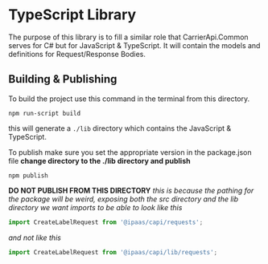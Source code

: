 # TypeScript Library

The purpose of this library is to fill a similar role that CarrierApi.Common serves for C# but for JavaScript & TypeScript. It will contain the models and definitions for Request/Response Bodies.

## Building & Publishing

To build the project use this command in the terminal from this directory.

```
npm run-script build
```

this will generate a `./lib` directory which contains the JavaScript & TypeScript.

To publish make sure you set the appropriate version in the package.json file
**change directory to the ./lib directory and publish**

```
npm publish
```

**DO NOT PUBLISH FROM THIS DIRECTORY**
_this is because the pathing for the package will be weird, exposing both the src directory and the lib directory we want imports to be able to look like this_

```javascript
import CreateLabelRequest from '@ipaas/capi/requests';
```

_and not like this_

```javascript
import CreateLabelRequest from '@ipaas/capi/lib/requests';
```
